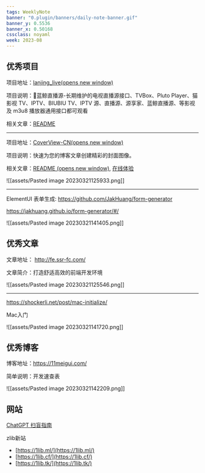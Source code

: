 ```yaml
---
tags: WeeklyNote
banner: "0.plugin/banners/daily-note-banner.gif"
banner_y: 0.5536
banner_x: 0.50168
cssclass: noyaml
week: 2023-08
---
```



## 优秀项目

项目地址：[lanjing_live(opens new window)](https://github.com/Cyril0563/lanjing_live)

项目说明：🐋蓝鲸直播源-长期维护的电视直播源接口、TVBox、Pluto Player、猫影视 TV、IPTV、BIUBIU TV、IPTV 源、直播源、源享家、蓝鲸直播源、等影视及 m3u8 播放器通用接口都可观看

相关文章：[README](https://github.com/Cyril0563/lanjing_live#readme)

---

项目地址：[CoverView-CN(opens new window)](https://github.com/manchan4869/CoverView-CN)

项目说明：快速为您的博客文章创建精彩的封面图像。

相关文章：[README (opens new window)](https://github.com/manchan4869/CoverView-CN#readme), [在线体验](https://covervue.manchan.top/)

![[assets/Pasted image 20230321125933.png]]

---

ElementUI 表单生成: https://github.com/JakHuang/form-generator

https://jakhuang.github.io/form-generator/#/

![[assets/Pasted image 20230321141405.png]]

## 优秀文章

文章地址： http://fe.ssr-fc.com/

文章简介：打造舒适高效的前端开发环境

![[assets/Pasted image 20230321125546.png]]

---

https://shockerli.net/post/mac-initialize/

Mac入门

![[assets/Pasted image 20230321141720.png]]

## 优秀博客

博客地址：https://11meigui.com/

简单说明：开发速查表

![[assets/Pasted image 20230321142209.png]]


## 网站

[ChatGPT 扫盲指南](https://qianfangzy.com/42232.html)

zlib新站
- [https://1lib.ml/](https://1lib.ml/)  
- [https://1lib.cf/](https://1lib.cf/)  
- [https://1lib.tk/](https://1lib.tk/)
